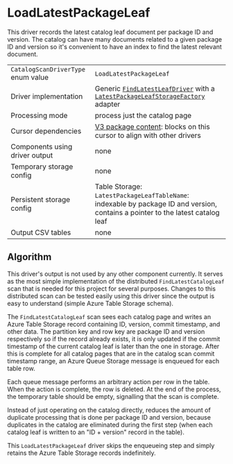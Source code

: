 # LoadLatestPackageLeaf

This driver records the latest catalog leaf document per package ID and version. The catalog can have many documents related to a given package ID and version so it's convenient to have an index to find the latest relevant document.

|                                    |                                                                                                                                                                                                                                                     |
| ---------------------------------- | --------------------------------------------------------------------------------------------------------------------------------------------------------------------------------------------------------------------------------------------------- |
| `CatalogScanDriverType` enum value | `LoadLatestPackageLeaf`                                                                                                                                                                                                                             |
| Driver implementation              | Generic [`FindLatestLeafDriver`](../../src/Worker.Logic/CatalogScan/LatestLeaf/FindLatestLeafDriver.cs) with a [`LatestPackageLeafStorageFactory`](../../src/Worker.Logic/Drivers/LoadLatestPackageLeaf/LatestPackageLeafStorageFactory.cs) adapter |
| Processing mode                    | process just the catalog page                                                                                                                                                                                                                       |
| Cursor dependencies                | [V3 package content](https://learn.microsoft.com/en-us/nuget/api/package-base-address-resource): blocks on this cursor to align with other drivers                                                                                                  |
| Components using driver output     | none                                                                                                                                                                                                                                                |
| Temporary storage config           | none                                                                                                                                                                                                                                                |
| Persistent storage config          | Table Storage:<br />`LatestPackageLeafTableName`: indexable by package ID and version, contains a pointer to the latest catalog leaf                                                                                                                |
| Output CSV tables                  | none                                                                                                                                                                                                                                                |

## Algorithm

This driver's output is not used by any other component currently. It serves as the most simple implementation of the distributed `FindLatestCatalogLeaf` scan that is needed for this project for several purposes. Changes to this distributed scan can be tested easily using this driver since the output is easy to understand (simple Azure Table Storage schema).

The `FindLatestCatalogLeaf` scan sees each catalog page and writes an Azure Table Storage record containing ID, version, commit timestamp, and other data. The partition key and row key are package ID and version respectively so if the record already exists, it is only updated if the commit timestamp of the current catalog leaf is later than the one in storage. After this is complete for all catalog pages that are in the catalog scan commit timestamp range, an Azure Queue Storage message is enqueued for each table row.

Each queue message performs an arbitrary action per row in the table. When the action is complete, the row is deleted. At the end of the process, the temporary table should be empty, signalling that the scan is complete.

Instead of just operating on the catalog directly, reduces the amount of duplicate processing that is done per package ID and version, because duplicates in the catalog are eliminated during the first step (when each catalog leaf is written to an "ID + version" record in the table).

This `LoadLatestPackageLeaf` driver skips the enqueueing step and simply retains the Azure Table Storage records indefinitely.

